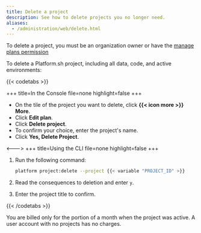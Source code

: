 ```yaml
---
title: Delete a project
description: See how to delete projects you no longer need.
aliases:
  - /administration/web/delete.html
---
```


To delete a project, you must be an organization owner or have the [manage plans permission](../administration/organizations.md#manage-your-organization-users)

To delete a Platform.sh project, including all data, code, and active environments:

{{< codetabs >}}

+++
title=In the Console
file=none
highlight=false
+++

- On the tile of the project you want to delete, click **{{< icon more >}} More**.
- Click **Edit plan**.
- Click **Delete project**.
- To confirm your choice, enter the project's name.
- Click **Yes, Delete Project**.

<--->
+++
title=Using the CLI
file=none
highlight=false
+++

1. Run the following command:

   ```bash
   platform project:delete --project {{< variable "PROJECT_ID" >}}
   ```

2. Read the consequences to deletion and enter `y`.
3. Enter the project title to confirm.

{{< /codetabs >}}

You are billed only for the portion of a month when the project was active.
A user account with no projects has no charges.
